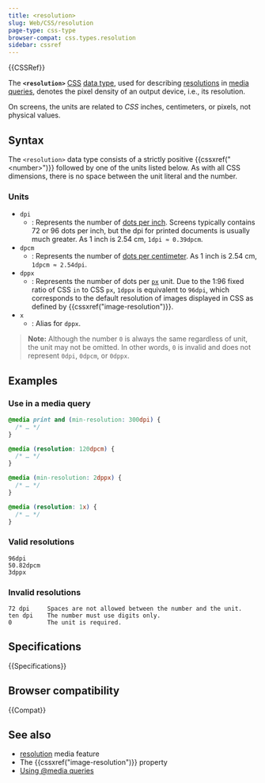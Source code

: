 ```yaml
---
title: <resolution>
slug: Web/CSS/resolution
page-type: css-type
browser-compat: css.types.resolution
sidebar: cssref
---
```


{{CSSRef}}

The **`<resolution>`** [CSS](/en-US/docs/Web/CSS) [data type](/en-US/docs/Web/CSS/CSS_Types), used for describing [resolutions](/en-US/docs/Web/CSS/@media/resolution) in [media queries](/en-US/docs/Web/CSS/CSS_media_queries), denotes the pixel density of an output device, i.e., its resolution.

On screens, the units are related to _CSS_ inches, centimeters, or pixels, not physical values.

## Syntax

The `<resolution>` data type consists of a strictly positive {{cssxref("&lt;number&gt;")}} followed by one of the units listed below. As with all CSS dimensions, there is no space between the unit literal and the number.

### Units

- `dpi`
  - : Represents the number of [dots per inch](https://en.wikipedia.org/wiki/Dots_per_inch). Screens typically contains 72 or 96 dots per inch, but the dpi for printed documents is usually much greater. As 1 inch is 2.54 cm, `1dpi ≈ 0.39dpcm`.
- `dpcm`
  - : Represents the number of [dots per centimeter](https://en.wikipedia.org/wiki/Dots_per_inch). As 1 inch is 2.54 cm, `1dpcm ≈ 2.54dpi`.
- `dppx`
  - : Represents the number of dots per [`px`](/en-US/docs/Web/CSS/length#px) unit. Due to the 1:96 fixed ratio of CSS `in` to CSS `px`, `1dppx` is equivalent to `96dpi`, which corresponds to the default resolution of images displayed in CSS as defined by {{cssxref("image-resolution")}}.
- `x`
  - : Alias for `dppx`.

> **Note:** Although the number `0` is always the same regardless of unit, the unit may not be omitted. In other words, `0` is invalid and does not represent `0dpi`, `0dpcm`, or `0dppx`.

## Examples

### Use in a media query

```css
@media print and (min-resolution: 300dpi) {
  /* … */
}

@media (resolution: 120dpcm) {
  /* … */
}

@media (min-resolution: 2dppx) {
  /* … */
}

@media (resolution: 1x) {
  /* … */
}
```

### Valid resolutions

```plain example-good
96dpi
50.82dpcm
3dppx
```

### Invalid resolutions

```plain example-bad
72 dpi     Spaces are not allowed between the number and the unit.
ten dpi    The number must use digits only.
0          The unit is required.
```

## Specifications

{{Specifications}}

## Browser compatibility

{{Compat}}

## See also

- [resolution](/en-US/docs/Web/CSS/@media/resolution) media feature
- The {{cssxref("image-resolution")}} property
- [Using @media queries](/en-US/docs/Web/CSS/CSS_media_queries/Using_media_queries)
